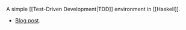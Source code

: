 A simple [[Test-Driven Development|TDD]] environment in [[Haskell]].

- [Blog post](https://www.codurance.com/publications/2016/05/25/a-simple-tdd-environment-in-haskell).